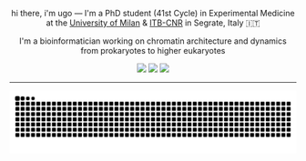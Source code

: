<p align="center">
  hi there, i'm ugo — I'm a PhD student (41st Cycle) in Experimental Medicine at the 
  <a href="https://d-memphd.unimi.it/">University of Milan</a> & 
  <a href="https://www.itb.cnr.it/en/home-en/">ITB-CNR</a> in Segrate, Italy 🇮🇹 
</p>

<p align="center">
  I'm a bioinformatician working on chromatin architecture and dynamics from prokaryotes to higher eukaryotes
</p>

<p align="center">
  <a href="mailto:ugo.iannacchero@itb.cnr.it"><img src="https://img.shields.io/badge/Email-0A66C2?style=flat&logo=gmail&logoColor=white"></a>
  <a href="https://bsky.app/profile/ugoiann.bsky.social"><img src="https://img.shields.io/badge/Bluesky-0A66C2?style=flat&logo=bluesky&logoColor=white"></a>
  <a href="https://www.linkedin.com/in/ugo-iannacchero/"><img src="https://img.shields.io/badge/LinkedIn-0A66C2?style=flat&logo=linkedin&logoColor=white"></a>
</p>

---

<p align="center">
  <picture>
    <source media="(prefers-color-scheme: dark)" srcset="https://raw.githubusercontent.com/ugoiannacchero/ugoiannacchero/output/snake-dark.svg">
    <img alt="GitHub contribution grid snake animation" src="https://raw.githubusercontent.com/ugoiannacchero/ugoiannacchero/output/snake-dark.svg" width="800">
  </picture>
</p>
